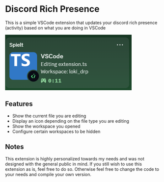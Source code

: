 # Discord Rich Presence

This is a simple VSCode extension that updates your discord rich presence (activity) based on what you are doing in VSCode

![preview image](preview.png)

## Features
* Show the current file you are editing
* Display an icon depending on the file type you are editing
* Show the workspace you opened
* Configure certain workspaces to be hidden

## Notes
This extension is highly personalized towards my needs and was not designed with the general public in mind.
If you still wish to use this extension as is, feel free to do so. Otherwise feel free to change the code to your needs and compile your own version.
